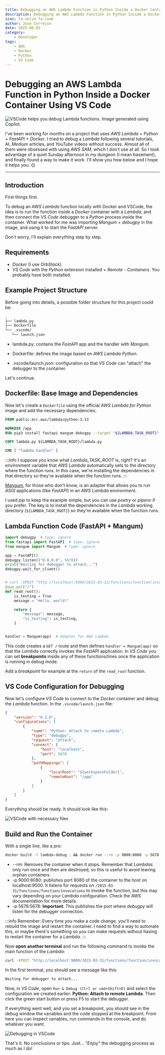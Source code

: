 ```yaml
---
title: Debugging an AWS Lambda Function in Python Inside a Docker Container Using VS Code
description: Debugging an AWS Lambda Function in Python Inside a Docker Container Using VS Code
icon: fa-solid fa-code
author: Jose Cerrejon
date: 2025-06-02
category:
    - Developer
tags:
    - AWS
    - Docker
    - Python
    - VS Code
---
```


# Debugging an AWS Lambda Function in Python Inside a Docker Container Using VS Code

![VSCode helps you debug Lambda functions. Image generated using Copilot.](/images/2025/06/debug_lambda_vscode_en.png "VSCode helps you debug Lambda functions. Image generated using Copilot.")

I've been working for months on a project that uses _AWS Lambda + Python + FastAPI + Docker_. I tried to debug a _Lambda_ following several tutorials, AI, _Medium_ articles, and _YouTube_ videos without success. Almost all of them were obsessed with using _AWS SAM_, which I don't use at all. So I took advantage of a quiet Sunday afternoon in my dungeon (I mean basement), and finally found a way to make it work. I'll show you how below and I hope it helps you. 😉

---

## Introduction

First things first.

To debug an _AWS Lambda_ function locally with Docker and VSCode, the idea is to run the function inside a _Docker_ container with a _Lambda_, and then connect the _VS Code_ debugger to a _Python_ process inside the container. What worked for me was importing _Mangum + debugpy_ in the image, and using it to start the _FastAPI_ server.

Don't worry, I'll explain everything step by step.

## Requirements

-   _Docker_ (I use _OrbStack_).
-   _VS Code_ with the _Python_ extension installed + _Remote - Containers_. You probably have both installed.

## Example Project Structure

Before going into details, a possible folder structure for this project could be:

```bash
.
├── lambda.py
├── Dockerfile
└── .vscode/
   └── launch.json
```

-   lambda.py: contains the _FastAPI_ app and the handler with _Mangum_.

-   Dockerfile: defines the image based on _AWS Lambda Python_.

-   .vscode/launch.json: configuration so that _VS Code_ can "attach" the debugger to the container.

Let's continue.

## Dockerfile: Base Image and Dependencies

Now let's create a `Dockerfile` using the official _AWS Lambda for Python_ image and add the necessary dependencies:

```dockerfile
FROM public.ecr.aws/lambda/python:3.13

WORKDIR /app
RUN pip3 install fastapi mangum debugpy --target "${LAMBDA_TASK_ROOT}"

COPY lambda.py ${LAMBDA_TASK_ROOT}/lambda.py

CMD [ "lambda.handler" ]
```

:::info
I suppose you know what _Lambda_TASK_ROOT_ is, right? It's an environment variable that _AWS Lambda_ automatically sets to the directory where the function runs. In this case, we're installing the dependencies in that directory so they're available when the function runs.
:::

[Mangum](https://github.com/Kludex/mangum), for those who don't know, is an adapter that allows you to run _ASGI_ applications (like _FastAPI_) in an _AWS Lambda_ environment.

I used _pip_ to keep the example simple, but you can use _poetry_ or _pipenv_ if you prefer. The key is to install the dependencies in the _Lambda_ working directory (`${LAMBDA_TASK_ROOT}`) so they're available when the function runs.

## Lambda Function Code (FastAPI + Mangum)

```python
import debugpy  # type: ignore
from fastapi import FastAPI  # type: ignore
from mangum import Mangum  # type: ignore

app = FastAPI()
debugpy.listen(("0.0.0.0", 5678))
print("Waiting for debugger to attach...")
debugpy.wait_for_client()


# curl -XPOST "http://localhost:9000/2015-03-31/functions/function/invocations" -d '{"resource": "/", "path": "/", "httpMethod": "GET", "requestContext": {}, "multiValueQueryStringParameters": null}'
@app.get("/")
def read_root():
    is_testing = True
    message = "Hello, world!"

    return {
        "message": message,
        "is_testing": is_testing,
    }


handler = Mangum(app)  # Adapter for AWS Lambda
```

This code creates a `GET /` route and then defines `handler = Mangum(app)` so that the _Lambda_ correctly invokes the _FastAPI_ application. In _VS Code_ you can set **breakpoints** inside any of these functions/lines once the application is running in debug mode.

Add a _breakpoint_ for example at the `return` of the `read_root` function.

## VS Code Configuration for Debugging

Now let's configure _VS Code_ to connect to the _Docker_ container and debug the _Lambda_ function. In the `.vscode/launch.json` file:

```json
{
    "version": "0.2.0",
    "configurations": [
        {
            "name": "Python: Attach to remote Lambda",
            "type": "debugpy",
            "request": "attach",
            "connect": {
                "host": "localhost",
                "port": 5678
            },
            "pathMappings": [
                {
                    "localRoot": "${workspaceFolder}",
                    "remoteRoot": "/app"
                }
            ]
        }
    ]
}
```

Everything should be ready. It should look like this:

![VSCode with necessary files](/images/2025/06/vscode_debugpy_docker_lambda_01.png "VSCode with necessary files")

## Build and Run the Container

With a single line, like a pro:

```bash
docker build -t lambda-debug . && docker run --rm -p 9000:8080 -p 5678:5678 --name lambda-debug-container lambda-debug
```

-   --rm: Removes the container when it stops. Remember that _Lambdas_ only run once and then are destroyed, so this is useful to avoid leaving orphan containers.
-   -p 9000:8080: publishes port 8080 of the container to the host on localhost:9000. It listens for requests on `/2015-03-31/functions/function/invocations` to invoke the function, but this may vary depending on your _Lambda_ configuration. Check the AWS documentation for more details.
-   -p 5678:5678: **Important**. This publishes the port where _debugpy_ will listen for the debugger connection.

:::info
Remember: Every time you make a code change, you'll need to rebuild the image and restart the container. I need to find a way to automate this, or maybe there's something so you can make requests without having to restart the container for a _Lambda_.
:::

Now **open another terminal** and run the following command to invoke the main function of the _Lambda_:

```bash
curl -XPOST "http://localhost:9000/2015-03-31/functions/function/invocations" -d '{"resource": "/", "path": "/", "httpMethod": "GET", "requestContext": {}, "multiValueQueryStringParameters": null}'
```

In the first terminal, you should see a message like this:

```bash
Waiting for debugger to attach...
```

Now, in _VS Code_, open `Run & Debug (Ctrl or cmd+Shift+D)` and select the configuration we created earlier: **Python: Attach to remote Lambda**. Then click the green start button or press F5 to start the debugger.

If everything went well, and you set a breakpoint, you should see in the debug window the variables and the code stopped at the breakpoint. From here you can inspect variables, run commands in the console, and do whatever you want.

![Debugging in VSCode](/images/2025/06/vscode_debugpy_docker_lambda_02.png "Debugging in VSCode")

That's it. No conclusions or tips. Just... _"Enjoy"_ the debugging process as much as I do!
